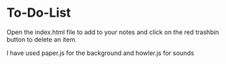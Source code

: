 # To-Do-List
Open the index.html file to add to your notes and click on the red trashbin button to delete an item.

I have used paper.js for the background and howler.js for sounds
